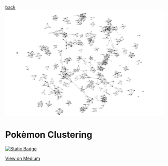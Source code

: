 
[back](README.md)
![Title](/assets/clusterpoketitle.png)
# Pokèmon Clustering
[![Static Badge](https://img.shields.io/badge/Medium-View_on_Medium-black?logo=%3Csvg%20role%3D%22img%22%20viewBox%3D%220%200%2024%2024%22%20xmlns%3D%22http%3A%2F%2Fwww.w3.org%2F2000%2Fsvg%22%3E%3Ctitle%3EMedium%3C%2Ftitle%3E%3Cpath%20d%3D%22M13.54%2012a6.8%206.8%200%2001-6.77%206.82A6.8%206.8%200%20010%2012a6.8%206.8%200%20016.77-6.82A6.8%206.8%200%200113.54%2012zM20.96%2012c0%203.54-1.51%206.42-3.38%206.42-1.87%200-3.39-2.88-3.39-6.42s1.52-6.42%203.39-6.42%203.38%202.88%203.38%206.42M24%2012c0%203.17-.53%205.75-1.19%205.75-.66%200-1.19-2.58-1.19-5.75s.53-5.75%201.19-5.75C23.47%206.25%2024%208.83%2024%2012z%22%2F%3E%3C%2Fsvg%3E)](https://medium.com/@georg.vetter.privat)

[View on Medium](https://medium.com/@georg.vetter.privat)
